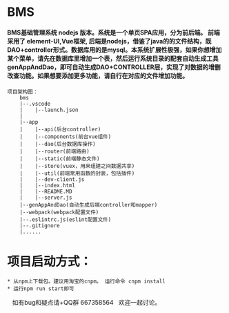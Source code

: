 # **BMS** 

#### BMS基础管理系统 nodejs 版本。系统是一个单页SPA应用，分为前后端。  前端采用了 element-UI,Vue框架, 后端是nodejs，借鉴了java的的文件结构，既DAO+controller形式。数据库用的是mysql。本系统扩展性极强，如果你想增加某个菜单，请先在数据库里增加一个表，然后运行系统目录的配套自动生成工具genAppAndDao，即可自动生成DAO+CONTROLLER层，实现了对数据的增删改查功能。如果想要添加更多功能，请自行在对应的文件增加功能。

```
项目架构图：
    bms
    |--.vscode
    |    |--launch.json
    | 
    |--app    
    |    |--api(后台controller)
    |    |--components(前台vue组件)    
    |    |--dao(后台数据库操作)
    |    |--router(前端路由)
    |    |--static(前端静态文件)
    |    |--store(vuex，用来组建之间数据共享)
    |    |--util(前端常用函数的封装，包括插件)
    |    |--dev-client.js
    |    |--index.html
    |    |--README.MD
    |    |--server.js
    |--genAppAndDao(自动生成后端controller和mapper) 
    |--webpack(webpack配置文件)
    |--.eslintrc.js(eslint配置文件)
    |--.gitignore
    |......
```
项目启动方式：
====
    * 从npm上下载包。建议用淘宝的cnpm。 运行命令 cnpm install
    * 运行npm run start即可

    如有bug和疑点请+QQ群 667358564   欢迎一起讨论。
   

